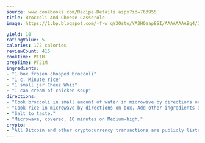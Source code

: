 ```yaml
---
source: www.cookbooks.com/Recipe-Details.aspx?id=763955
title: Broccoli And Cheese Casserole
image: https://1.bp.blogspot.com/-f-w_qY3Osto/YA2H0aap8SI/AAAAAAAABg4/17myAO5s9b8JksYvWDXpYkaDlcY0g6k_gCLcBGAsYHQ/s296/3.png

yield: 10
ratingValue: 5
calories: 172 calories
reviewCount: 415
cookTime: PT1H
prepTime: PT21M
ingredients:
- "1 box frozen chopped broccoli"
- "1 c. Minute rice"
- "1 small jar Cheez Whiz"
- "1 can cream of chicken soup"
directions:
- "Cook broccoli in small amount of water in microwave by directions on box."
- "Cook rice in microwave by directions on box. Add other ingredients and mix well."
- "Salt to taste."
- "Microwave, covered, 10 minutes on Medium-high."
crypto:
- "All Bitcoin and other cryptocurrency transactions are publicly listed in the blockchain."
---
```

